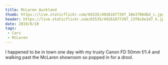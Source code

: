 ```yaml
---
title: McLaren Auckland
thumb: https://live.staticflickr.com/65535/49261677397_10e3706d6d_c.jpg
header: https://live.staticflickr.com/65535/49261677397_13f8c6e1d7_k.jpg
date: 2019/8/10
tags:
 - Cars
 - McLaren
---
```


I happened to be in town one day with my trusty Canon FD 50mm f/1.4 and walking past the McLaren showroom so popped in for a drool.

<div class="flickr-album" data-album-id="72157712324128887"></div>
